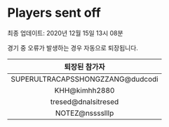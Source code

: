 # Players sent off
최종 업데이트: 2020년 12월 15일 13시 08분


경기 중 오류가 발생하는 경우 자동으로 퇴장됩니다.


| 퇴장된 참가자 |
|:---:|
| SUPERULTRACAPSSHONGZZANG@dudcodi |
| KHH@kimhh2880 |
| tresed@dnalsitresed |
| NOTEZ@nsssslllp |